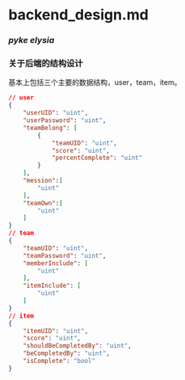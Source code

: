 # backend_design.md

### ***pyke elysia***

### 关于后端的结构设计

基本上包括三个主要的数据结构，user，team，item。

```json
// user
{
    "userUID": "uint",
    "userPassword": "uint",
    "teamBelong": [
        {
            "teamUID": "uint",
            "score": "uint",
            "percentComplete": "uint"
        }
    ],
    "mession":[
        "uint"
    ],
    "teamOwn":[
        "uint"
    ]
}
// team
{
    "teamUID": "uint",
    "teamPassword": "uint",
    "memberInclude": [
        "uint"
    ],
    "itemInclude": [
        "uint"
    ]
}
// item
{
    "itemUID": "uint",
    "score": "uint",
    "shouldBeCompletedBy": "uint",
    "beCompletedBy": "uint",
    "isComplete": "bool"
}
```